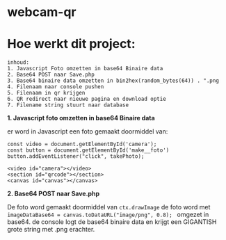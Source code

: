 # webcam-qr

# Hoe werkt dit project:

```
inhoud: 
1. Javascript Foto omzetten in base64 Binaire data
2. Base64 POST naar Save.php
3. Base64 binaire data omzetten in bin2hex(random_bytes(64)) . ".png
4. Filenaam naar console pushen
5. Filenaam in qr krijgen
6. QR redirect naar nieuwe pagina en download optie
7. Filename string stuurt naar database
```

**1. Javascript foto omzetten in base64 Binaire data**

er word in Javascript een foto gemaakt doormiddel van: 
```
const video = document.getElementById('camera');
const button = document.getElementById('make__foto')
button.addEventListener("click", takePhoto);

<video id="camera"></video>
<section id="qrcode"></section>
<canvas id="canvas"></canvas>
 ```

**2. Base64 POST naar Save.php**

De foto word gemaakt doormiddel van ``` ctx.drawImage ```
de foto word met ```imageDataBase64 = canvas.toDataURL("image/png", 0.8); ``` omgezet in base64. de console logt de base64 binaire data en krijgt een GIGANTISH grote string met .png erachter.

